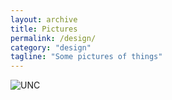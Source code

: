```yaml
---
layout: archive
title: Pictures 
permalink: /design/
category: "design"
tagline: "Some pictures of things"
---
```


![UNC](http://gri.unc.edu/files/2011/10/chapelhill.jpg)